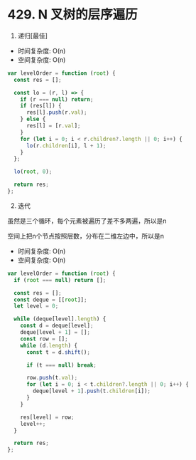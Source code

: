 # 429. N 叉树的层序遍历

1. 递归[最佳]

* 时间复杂度: O(n)
* 空间复杂度: O(n)

```js
var levelOrder = function (root) {
  const res = [];

  const lo = (r, l) => {
    if (r === null) return;
    if (res[l]) {
      res[l].push(r.val);
    } else {
      res[l] = [r.val];
    }
    for (let i = 0; i < r.children?.length || 0; i++) {
      lo(r.children[i], l + 1);
    }
  };

  lo(root, 0);

  return res;
};
```

2. 迭代

虽然是三个循环，每个元素被遍历了差不多两遍，所以是n

空间上把n个节点按照层数，分布在二维左边中，所以是n

* 时间复杂度: O(n)
* 空间复杂度: O(n)

```js
var levelOrder = function (root) {
  if (root === null) return [];

  const res = [];
  const deque = [[root]];
  let level = 0;

  while (deque[level].length) {
    const d = deque[level];
    deque[level + 1] = [];
    const row = [];
    while (d.length) {
      const t = d.shift();

      if (t === null) break;

      row.push(t.val);
      for (let i = 0; i < t.children?.length || 0; i++) {
        deque[level + 1].push(t.children[i]);
      }
    }

    res[level] = row;
    level++;
  }

  return res;
};
```